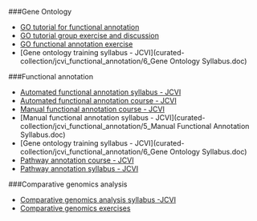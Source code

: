 
###Gene Ontology

- [GO tutorial for functional annotation](curated-collection/GO/functional_and_GO_exercises.ppt)
- [GO tutorial group exercise and discussion](curated-collection/GO/functional_exercise_group_discussion.ppt)
- [GO functional annotation exercise](curated-collection/webapollo/GO/functional_extra_credit_exercise.ppt)
- [Gene ontology training syllabus - JCVI](curated-collection/jcvi_functional_annotation/6_Gene Ontology Syllabus.doc)

###Functional annotation

- [Automated functional annotation syllabus - JCVI](curated-collection/jcvi_functional_annotation/4_Automated_functional_annotation_Syllabus.doc)
- [Automated functional annotation course - JCVI](curated-collection/jcvi_functional_annotation/4_JCVI_Automated_Functional_Annotation.pdf)
- [Manual functional annotation course - JCVI](curated-collection/jcvi_functional_annotation/5_JCVI_Manual_Functional_Annotation.pdf)
- [Manual functional annotation syllabus - JCVI](curated-collection/jcvi_functional_annotation/5_Manual Functional Annotation Syllabus.doc)
- [Gene ontology training syllabus - JCVI](curated-collection/jcvi_functional_annotation/6_Gene Ontology Syllabus.doc)
- [Pathway annotation course - JCVI](curated-collection/jcvi_functional_annotation/7_JCVI_pathways.pdf)
- [Pathway annotation syllabus - JCVI](curated-collection/jcvi_functional_annotation/7_Pathways_Syllabus.doc)

###Comparative genomics analysis

- [Comparative genomics analysis syllabus -JCVI](curated-collection/jcvi_functional_annotation/10_Comparative_Analysis_Syllabus.doc)
- [Comparative genomics exercises](curated-collection/jcvi_functional_annotation/comparative_analysis_exercises.doc)